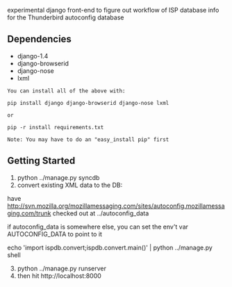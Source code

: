 experimental django front-end to figure out workflow of ISP database info
for the Thunderbird autoconfig database

## Dependencies
   *  django-1.4
   *  django-browserid
   *  django-nose 
   *  lxml

    You can install all of the above with:

    pip install django django-browserid django-nose lxml

    or 

    pip -r install requirements.txt

    Note: You may have to do an "easy_install pip" first

## Getting Started
1. python ../manage.py syncdb
2. convert existing XML data to the DB:

  have http://svn.mozilla.org/mozillamessaging.com/sites/autoconfig.mozillamessaging.com/trunk checked out at ../autoconfig_data
 
  if autoconfig_data is somewhere else, you can set the env't var AUTOCONFIG_DATA to  point to it
  
  echo 'import ispdb.convert;ispdb.convert.main()' | python ../manage.py shell

3. python ../manage.py runserver
4. then hit http://localhost:8000
